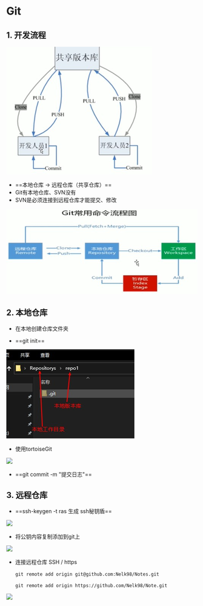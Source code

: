# Git

## 1.	开发流程

![](.\media\Snipaste_2020-03-25_11-04-14.jpg)

- ==本地仓库 -> 远程仓库（共享仓库）==
- Git有本地仓库、SVN没有
- SVN是必须连接到远程仓库才能提交、修改

![](.\media\Snipaste_2020-03-25_11-08-56.jpg)



## 2.	本地仓库

- 在本地创建仓库文件夹

- ==git init==

![](.\media\Snipaste_2020-03-25_11-40-08.jpg)



- 使用tortoiseGit 

![](.\media\Snipaste_2020-03-25_12-44-34.jpg)

- ==git commit -m "提交日志"==



## 3.	远程仓库

- ==ssh-keygen -t ras 生成 ssh秘钥盾==



![](.\media\Snipaste_2020-03-25_12-49-47.jpg)



- 将公钥内容复制添加到git上

![](.\media\Snipaste_2020-03-25_12-50-17.jpg)



- 连接远程仓库  SSH / https

  ```shell
  git remote add origin git@github.com:Nelk98/Notes.git
  ```
  
  ```shell
  git remote add origin https://github.com/Nelk98/Note.git
  ```

![](.\media\Snipaste_2020-03-25_13-15-57.jpg)












